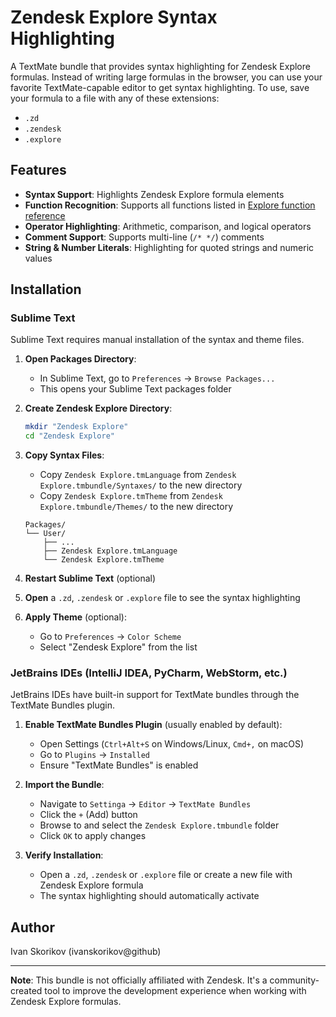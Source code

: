 # Zendesk Explore Syntax Highlighting

A TextMate bundle that provides syntax highlighting for Zendesk Explore formulas. Instead of writing large formulas in the browser, you can use your favorite TextMate-capable editor to get syntax highlighting. To use, save your formula to a file with any of these extensions:
- `.zd`
- `.zendesk`
- `.explore`

## Features

- **Syntax Support**: Highlights Zendesk Explore formula elements
- **Function Recognition**: Supports all functions listed in [Explore function reference](https://support.zendesk.com/hc/en-us/articles/4408834558746-Explore-functions-reference)
- **Operator Highlighting**: Arithmetic, comparison, and logical operators
- **Comment Support**: Supports multi-line (`/* */`) comments
- **String & Number Literals**: Highlighting for quoted strings and numeric values


## Installation

### Sublime Text

Sublime Text requires manual installation of the syntax and theme files.

1. **Open Packages Directory**:
   - In Sublime Text, go to `Preferences` → `Browse Packages...`
   - This opens your Sublime Text packages folder

2. **Create Zendesk Explore Directory**:
   ```bash
   mkdir "Zendesk Explore"
   cd "Zendesk Explore"
   ```

3. **Copy Syntax Files**:
   - Copy `Zendesk Explore.tmLanguage` from `Zendesk Explore.tmbundle/Syntaxes/` to the new directory
   - Copy `Zendesk Explore.tmTheme` from `Zendesk Explore.tmbundle/Themes/` to the new directory

   ```
   Packages/
   └── User/
       ├── ...
       ├── Zendesk Explore.tmLanguage
       └── Zendesk Explore.tmTheme
   ```

4. **Restart Sublime Text** (optional)

5. **Open** a `.zd`, `.zendesk` or `.explore` file to see the syntax highlighting

6. **Apply Theme** (optional):
   - Go to `Preferences` → `Color Scheme`
   - Select "Zendesk Explore" from the list

### JetBrains IDEs (IntelliJ IDEA, PyCharm, WebStorm, etc.)

JetBrains IDEs have built-in support for TextMate bundles through the TextMate Bundles plugin.

1. **Enable TextMate Bundles Plugin** (usually enabled by default):
   - Open Settings (`Ctrl+Alt+S` on Windows/Linux, `Cmd+,` on macOS)
   - Go to `Plugins` → `Installed`
   - Ensure "TextMate Bundles" is enabled

2. **Import the Bundle**:
   - Navigate to `Settinga` → `Editor` → `TextMate Bundles`
   - Click the `+` (Add) button
   - Browse to and select the `Zendesk Explore.tmbundle` folder
   - Click `OK` to apply changes

3. **Verify Installation**:
   - Open a `.zd`, `.zendesk` or `.explore` file or create a new file with Zendesk Explore formula
   - The syntax highlighting should automatically activate

## Author

Ivan Skorikov (ivanskorikov@github)

---

**Note**: This bundle is not officially affiliated with Zendesk. It's a community-created tool to improve the development experience when working with Zendesk Explore formulas.